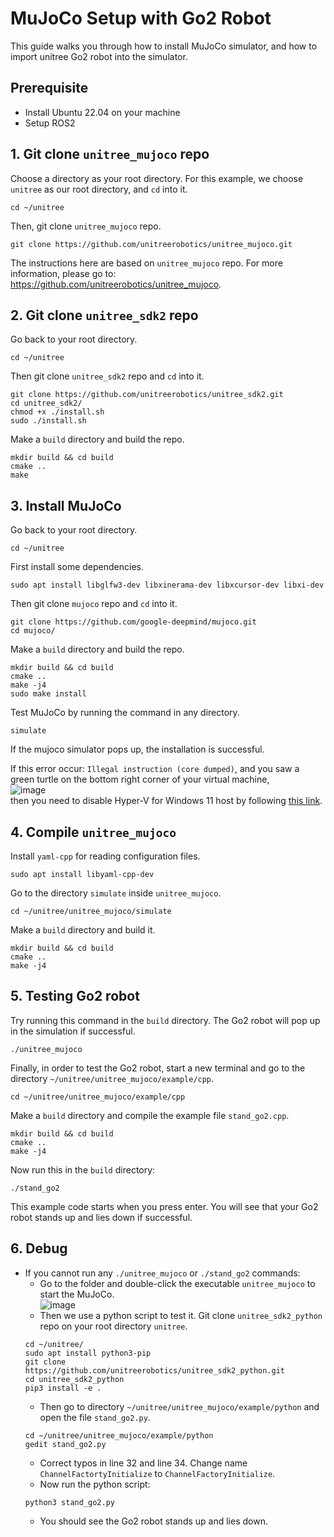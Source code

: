 # MuJoCo Setup with Go2 Robot
This guide walks you through how to install MuJoCo simulator, and how to import unitree Go2 robot into the simulator.

## Prerequisite
- Install Ubuntu 22.04 on your machine
- Setup ROS2

## 1. Git clone `unitree_mujoco` repo

Choose a directory as your root directory. For this example, we choose `unitree` as our root directory, and `cd` into it.
```
cd ~/unitree
```
Then, git clone `unitree_mujoco` repo.
```
git clone https://github.com/unitreerobotics/unitree_mujoco.git
```
The instructions here are based on `unitree_mujoco` repo. For more information, please go to: https://github.com/unitreerobotics/unitree_mujoco.

## 2. Git clone `unitree_sdk2` repo

Go back to your root directory.
```
cd ~/unitree
```
Then git clone `unitree_sdk2` repo and `cd` into it.
```
git clone https://github.com/unitreerobotics/unitree_sdk2.git
cd unitree_sdk2/
chmod +x ./install.sh
sudo ./install.sh
```
Make a `build` directory and build the repo.
```
mkdir build && cd build
cmake ..
make
```

## 3. Install MuJoCo

Go back to your root directory.
```
cd ~/unitree
```
First install some dependencies.
```
sudo apt install libglfw3-dev libxinerama-dev libxcursor-dev libxi-dev
```
Then git clone `mujoco` repo and `cd` into it.
```
git clone https://github.com/google-deepmind/mujoco.git
cd mujoco/
```
Make a `build` directory and build the repo.
```
mkdir build && cd build
cmake ..
make -j4
sudo make install
```
Test MuJoCo by running the command in any directory.
```
simulate
```
If the mujoco simulator pops up, the installation is successful.  
  
If this error occur: `Illegal instruction (core dumped)`, and you saw a green turtle on the bottom right corner of your virtual machine,  
![image](https://github.com/a-marugan/AI4Everyone-Rescue/assets/147914534/8ca26552-0a07-4488-9685-4a99881c8c06)  
then you need to disable Hyper-V for Windows 11 host by following [this link](https://www.makeuseof.com/windows-11-disable-hyper-v/).

## 4. Compile `unitree_mujoco`

Install `yaml-cpp` for reading configuration files.
```
sudo apt install libyaml-cpp-dev
```
Go to the directory `simulate` inside `unitree_mujoco`.
```
cd ~/unitree/unitree_mujoco/simulate
```
Make a `build` directory and build it.
```
mkdir build && cd build
cmake ..
make -j4
```
## 5. Testing Go2 robot
Try running this command in the `build` directory. The Go2 robot will pop up in the simulation if successful.
```
./unitree_mujoco
```
Finally, in order to test the Go2 robot, start a new terminal and go to the directory `~/unitree/unitree_mujoco/example/cpp`.
```
cd ~/unitree/unitree_mujoco/example/cpp
```
Make a `build` directory and compile the example file `stand_go2.cpp`.
```
mkdir build && cd build
cmake ..
make -j4
```
Now run this in the `build` directory:
```
./stand_go2
```
This example code starts when you press enter. You will see that your Go2 robot stands up and lies down if successful.

## 6. Debug

- If you cannot run any `./unitree_mujoco` or `./stand_go2` commands:
  - Go to the folder and double-click the executable `unitree_mujoco` to start the MuJoCo.  
![image](https://github.com/a-marugan/AI4Everyone-Rescue/assets/147914534/ec9d7736-9af5-448f-aac2-220a1b9f6eb4)  
  - Then we use a python script to test it. Git clone `unitree_sdk2_python` repo on your root directory `unitree`.
  ```
  cd ~/unitree/
  sudo apt install python3-pip
  git clone https://github.com/unitreerobotics/unitree_sdk2_python.git
  cd unitree_sdk2_python
  pip3 install -e .
  ```
  - Then go to directory `~/unitree/unitree_mujoco/example/python` and open the file `stand_go2.py`.
  ```
  cd ~/unitree/unitree_mujoco/example/python
  gedit stand_go2.py
  ```
  - Correct typos in line 32 and line 34. Change name `ChannelFactortyInitialize` to `ChannelFactoryInitialize`.
  - Now run the python script:
  ```
  python3 stand_go2.py
  ```
  - You should see the Go2 robot stands up and lies down.
